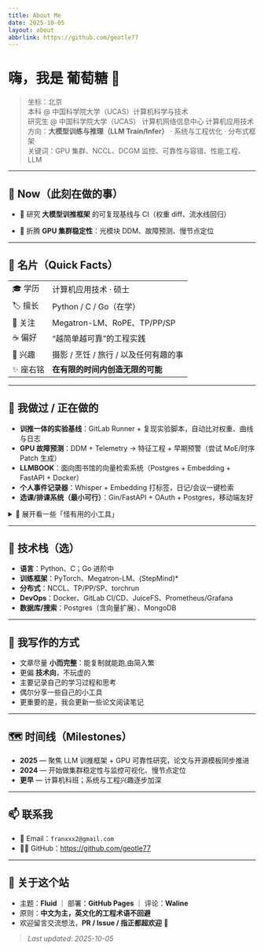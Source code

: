 ```yaml
---
title: About Me
date: 2025-10-05
layout: about
abbrlink: https://github.com/geotle77         
---
```


# 嗨，我是 **葡萄糖** 👋

> 坐标：北京  
> 本科 @ 中国科学院大学（UCAS）计算机科学与技术  
> 研究生 @ 中国科学院大学（UCAS） 计算机网络信息中心 计算机应用技术  
> 方向：**大模型训练与推理（LLM Train/Infer）** · 系统与工程优化 · 分布式框架   
> 关键词：GPU 集群、NCCL、DCGM 监控、可靠性与容错、性能工程、LLM

---

## 🧭 Now（此刻在做的事）  

- 🧪 研究 **大模型训推框架** 的可复现基线与 CI（权重 diff、流水线回归） 

- 🔧 折腾 **GPU 集群稳定性**：光模块 DDM、故障预测、慢节点定位

---

## 🪪 名片（Quick Facts）
|   |   |
|---|---|
| 🎓 学历 | 计算机应用技术 · 硕士 |
| 🏷️ 擅长 | Python / C / Go（在学） |
| 🧠 关注 | Megatron-LM、RoPE、TP/PP/SP |
| ☕ 偏好 | “越简单越可靠”的工程实践 |
| 🧩 兴趣 | 摄影 / 烹饪 / 旅行 / 以及任何有趣的事 | 
| ✨ 座右铭 | **在有限的时间内创造无限的可能** |

---

## 🚀 我做过 / 正在做的
- **训推一体的实验基线**：GitLab Runner + 复现实验脚本，自动比对权重、曲线与日志   
- **GPU 故障预测**：DDM + Telemetry → 特征工程 + 早期预警（尝试 MoE/时序 Patch 生成）  
- **LLMBOOK**：面向图书馆的向量检索系统（Postgres + Embedding + FastAPI + Docker）  
- **个人事件记录器**：Whisper + Embedding 打标签，日记/会议一键检索  
- **选课/排课系统（最小可行）**：Gin/FastAPI + OAuth + Postgres，移动端友好

<details>
<summary>🔎 展开看一些「怪有用的小工具」</summary>

- deepwiki: 一个基于LLM的code项目问答工具，非常方便查看code项目
- Grafana： 监控平台   
</details>

---

## 🧰 技术栈（选）
- **语言**：Python、C；Go 进阶中  
- **训练框架**：PyTorch、Megatron-LM、(StepMind)*  
- **分布式**：NCCL、TP/PP/SP、torchrun  
- **DevOps**：Docker、GitLab CI/CD、JuiceFS、Prometheus/Grafana  
- **数据库/搜索**：Postgres（含向量扩展）、MongoDB

---

## 📝 我写作的方式
- 文章尽量 **小而完整**：能复制就能跑,由简入繁  
- 更偏 **技术向**，不玩虚的
- 主要记录自己的学习过程和思考
- 偶尔分享一些自己的小工具
- 更重要的是，我会更新一些论文阅读笔记

---

## 🗺️ 时间线（Milestones）
- **2025** — 聚焦 LLM 训推框架 + GPU 可靠性研究，论文与开源模板同步推进  
- **2024** — 开始做集群稳定性与监控可视化、慢节点定位  
- **更早** — 计算机科班；系统与工程兴趣逐步加深

---

## 📫 联系我
- 📮 Email：`franxxx2@gmail.com`  
- 🧑‍💻 GitHub：<https://github.com/geotle77>  

---

## 🎯 关于这个站
- 主题：**Fluid** ｜ 部署：**GitHub Pages** ｜ 评论：**Waline**  
- 原则：**中文为主，英文化的工程术语不回避**  
- 欢迎留言交流想法，**PR / Issue / 指正都超欢迎** 🙌

> *Last updated: 2025-10-05*